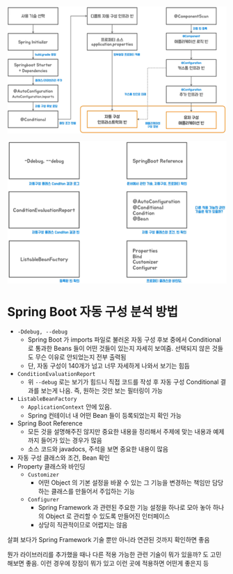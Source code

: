 ![springboot_all_flow.png](images%2Fspringboot_all_flow.png)

![springboot_autoconfiguration_analize_solutions.png](images%2Fspringboot_autoconfiguration_analize_solutions.png)

# Spring Boot 자동 구성 분석 방법

* `-Ddebug, --debug`
  * Spring Boot 가 imports 파일로 불러온 자동 구성 후보 중에서 Conditional 로 통과한 Beans 들이 어떤 것들이 있는지 자세히 보여줌. 선택되지 않은 것들도 무슨 이유로 안되었는지 전부 출력됨
  * 단, 자동 구성이 140개가 넘고 너무 자세하게 나와서 보기는 힘듬
* `ConditionEvaluationReport`
  * 위 `--debug` 로는 보기가 힘드니 직접 코드를 작성 후 자동 구성 Conditional 결과를 보는게 나음. 즉, 원하는 것만 보는 필터링이 가능
* `ListableBeanFactory`
  * `ApplicationContext` 안에 있음. 
  * Spring 컨테이너 내 어떤 Bean 들이 등록되었는지 확인 가능
* Spring Boot Reference
  * 모든 것을 설명해주진 않지만 중요한 내용을 정리해서 주제에 맞는 내용과 예제까지 들어가 있는 경우가 많음
  * 소스 코드와 javadocs, 주석을 보면 중요한 내용이 많음
* 자동 구성 클래스와 조건, Bean 확인
* Property 클래스와 바인딩
  * `Customizer`
    * 어떤 Object 의 기본 설정을 바꿀 수 있는 그 기능을 변경하는 책임만 담당하는 클래스를 만들어서 주입하는 기능
  * `Configurer`
    * Spring Framework 과 관련된 주요한 기능 설정을 하나로 모아 놓아 하나의 Object 로 관리할 수 있도록 만들어진 인터페이스
    * 상당히 직관적이므로 어렵지는 않음

살펴 보다가 Spring Framework 기술 뿐만 아니라 연관된 것까지 확인하면 좋음

뭔가 라이브러리를 추가했을 때나 다른 적용 가능한 관련 기술이 뭐가 있을까? 도 고민해보면 좋음. 이런 경우에 장점이 뭐가 있고 이런 곳에 적용하면 어떤게 좋은지 등
